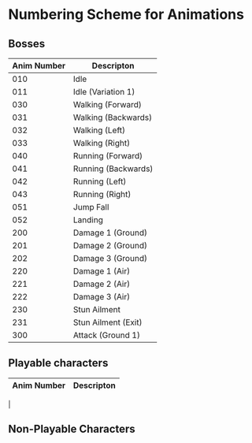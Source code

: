 # Numbering Scheme for Animations

## Bosses

| Anim Number | Descripton
--- | ---
010 | Idle
011 | Idle (Variation 1)
030 | Walking (Forward)
031 | Walking (Backwards)
032 | Walking (Left)
033 | Walking (Right)
040 | Running (Forward)
041 | Running (Backwards)
042 | Running (Left)
043 | Running (Right)
051 | Jump Fall
052 | Landing
200 | Damage 1 (Ground)
201 | Damage 2 (Ground)
202 | Damage 3 (Ground)
220 | Damage 1 (Air)
221 | Damage 2 (Air)
222 | Damage 3 (Air)
230 | Stun Ailment
231 | Stun Ailment (Exit)
300 | Attack (Ground 1)

## Playable characters

| Anim Number | Descripton
--- | ---
|

## Non-Playable Characters